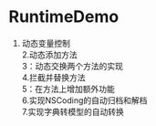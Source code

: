 # RuntimeDemo
 1. 动态变量控制     
 2.动态添加方法     
 3：动态交换两个方法的实现     
 4.拦截并替换方法     
 5：在方法上增加额外功能     
 6.实现NSCoding的自动归档和解档     
 7.实现字典转模型的自动转换
